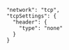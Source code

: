         "network": "tcp",
        "tcpSettings": {
          "header": {
            "type": "none"
          }
        }